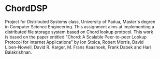 # ChordDSP
Project for Distributed Systems class, University of Padua, Master's degree in Computer Science Engineering.
This assignment aims at implementing a distributed file storage system based on Chord lookup protocol.
This work is based on the paper entitled "Chord: A Scalable Peer-to-peer Lookup Protocol for Internet Applications" by Ion Stoica, Robert Morris, David Liben-Nowell, David R. Karger, M. Frans Kaashoek, Frank Dabek and Hari Balakrishnan.
